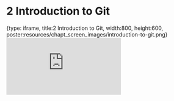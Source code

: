 # 2 Introduction to Git
 
{type: iframe, title:2 Introduction to Git, width:800, height:600, poster:resources/chapt_screen_images/introduction-to-git.png}
![](https://hutchdatascience.org/Intro_to_Git/no_toc/introduction-to-git.html)
 

 
